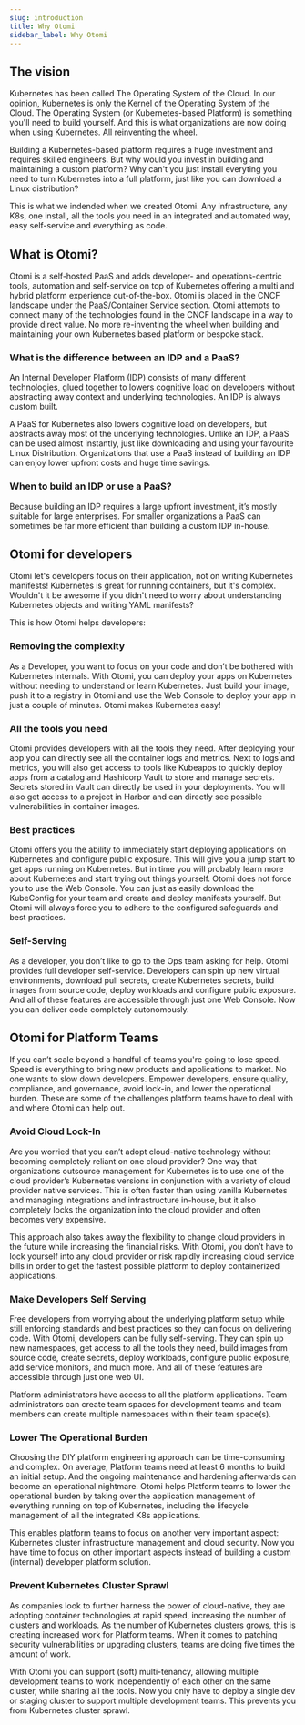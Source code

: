 ```yaml
---
slug: introduction
title: Why Otomi
sidebar_label: Why Otomi
---
```


## The vision
Kubernetes has been called The Operating System of the Cloud. In our opinion, Kubernetes is only the Kernel of the Operating System of the Cloud. The Operating System (or Kubernetes-based Platform) is something you'll need to build yourself. And this is what organizations are now doing when using Kubernetes. All reinventing the wheel.

Building a Kubernetes-based platform requires a huge investment and requires skilled engineers. But why would you invest in building and maintaining a custom platform? Why can't you just install everyting you need to turn Kubernetes into a full platform, just like you can download a Linux distribution? 

This is what we indended when we created Otomi. Any infrastructure, any K8s, one install, all the tools you need in an integrated and automated way, easy self-service and everything as code.

## What is Otomi?

Otomi is a self-hosted PaaS and adds developer- and operations-centric tools, automation and self-service on top of Kubernetes offering a multi and hybrid platform experience out-of-the-box. Otomi is placed in the CNCF landscape under the [PaaS/Container Service](https://landscape.cncf.io/guide#platform--paas-container-service) section. Otomi attempts to connect many of the technologies found in the CNCF landscape in a way to provide direct value. No more re-inventing the wheel when building and maintaining your own Kubernetes based platform or bespoke stack.

### What is the difference between an IDP and a PaaS?

An Internal Developer Platform (IDP) consists of many different technologies, glued together to lowers cognitive load on developers without abstracting away context and underlying technologies. An IDP is always custom built.

A PaaS for Kubernetes also lowers cognitive load on developers, but abstracts away most of the underlying technologies. Unlike an IDP, a PaaS can be used almost instantly, just like downloading and using your favourite Linux Distribution. Organizations that use a PaaS instead of building an IDP can enjoy lower upfront costs and huge time savings.

### When to build an IDP or use a PaaS?

Because building an IDP requires a large upfront investment, it’s mostly suitable for large enterprises. For smaller organizations a PaaS can sometimes be far more efficient than building a custom IDP in-house.

## Otomi for developers
Otomi let's developers focus on their application, not on writing Kubernetes manifests! Kubernetes is great for running containers, but it's complex. Wouldn't it be awesome if you didn't need to worry about understanding Kubernetes objects and writing YAML manifests?

This is how Otomi helps developers:

### Removing the complexity
As a Developer, you want to focus on your code and don’t be bothered with Kubernetes internals. With Otomi, you can deploy your apps on Kubernetes without needing to understand or learn Kubernetes. Just build your image, push it to a registry in Otomi and use the Web Console to deploy your app in just a couple of minutes. Otomi makes Kubernetes easy!

### All the tools you need
Otomi provides developers with all the tools they need. After deploying your app you can directly see all the container logs and metrics. Next to logs and metrics, you will also get access to tools like Kubeapps to quickly deploy apps from a catalog and Hashicorp Vault to store and manage secrets. Secrets stored in Vault can directly be used in your deployments. You will also get access to a project in Harbor and can directly see possible vulnerabilities in container images.

### Best practices
Otomi offers you the ability to immediately start deploying applications on Kubernetes and configure public exposure. This will give you a jump start to get apps running on Kubernetes. But in time you will probably learn more about Kubernetes and start trying out things yourself. Otomi does not force you to use the Web Console. You can just as easily download the KubeConfig for your team and create and deploy manifests yourself. But Otomi will always force you to adhere to the configured safeguards and best practices.

### Self-Serving
As a developer, you don’t like to go to the Ops team asking for help. Otomi provides full developer self-service. Developers can spin up new virtual environments, download pull secrets, create Kubernetes secrets, build images from source code, deploy workloads and configure public exposure. And all of these features are accessible through just one Web Console. Now you can deliver code completely autonomously.

## Otomi for Platform Teams
If you can’t scale beyond a handful of teams you're going to lose speed. Speed is everything to bring new products and applications to market. No one wants to slow down developers. Empower developers, ensure quality, compliance, and governance, avoid lock-in, and lower the operational burden. These are some of the challenges platform teams have to deal with and where Otomi can help out.

### Avoid Cloud Lock-In
Are you worried that you can’t adopt cloud-native technology without becoming completely reliant on one cloud provider? One way that organizations outsource management for Kubernetes is to use one of the cloud provider’s Kubernetes versions in conjunction with a variety of cloud provider native services. This is often faster than using vanilla Kubernetes and managing integrations and infrastructure in-house, but it also completely locks the organization into the cloud provider and often becomes very expensive.

This approach also takes away the flexibility to change cloud providers in the future while increasing the financial risks. With Otomi, you don’t have to lock yourself into any cloud provider or risk rapidly increasing cloud service bills in order to get the fastest possible platform to deploy containerized applications.

### Make Developers Self Serving
Free developers from worrying about the underlying platform setup while still enforcing standards and best practices so they can focus on delivering code. With Otomi, developers can be fully self-serving. They can spin up new namespaces, get access to all the tools they need, build images from source code, create secrets, deploy workloads, configure public exposure, add service monitors, and much more. And all of these features are accessible through just one web UI.

Platform administrators have access to all the platform applications. Team administrators can create team spaces for development teams and team members can create multiple namespaces within their team space(s).

### Lower The Operational Burden
Choosing the DIY platform engineering approach can be time-consuming and complex. On average, Platform teams need at least 6 months to build an initial setup. And the ongoing maintenance and hardening afterwards can become an operational nightmare. Otomi helps Platform teams to lower the operational burden by taking over the application management of everything running on top of Kubernetes, including the lifecycle management of all the integrated K8s applications.

This enables platform teams to focus on another very important aspect: Kubernetes cluster infrastructure management and cloud security. Now you have time to focus on other important aspects instead of building a custom (internal) developer platform solution.

### Prevent Kubernetes Cluster Sprawl
As companies look to further harness the power of cloud-native, they are adopting container technologies at rapid speed, increasing the number of clusters and workloads. As the number of Kubernetes clusters grows, this is creating increased work for Platform teams. When it comes to patching security vulnerabilities or upgrading clusters, teams are doing five times the amount of work.

With Otomi you can support (soft) multi-tenancy, allowing multiple development teams to work independently of each other on the same cluster, while sharing all the tools. Now you only have to deploy a single dev or staging cluster to support multiple development teams. This prevents you from Kubernetes cluster sprawl.